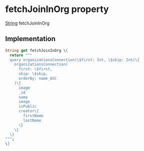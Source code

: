 


# fetchJoinInOrg property









[String](https:api.flutter.dev/flutter/dart-core/String-class.html) fetchJoinInOrg
  







## Implementation

```dart
String get fetchJoinInOrg \{
  return """
  query organizationsConnection(\$first: Int, \$skip: Int)\{
    organizationsConnection(
      first: \$first,
      skip: \$skip,
      orderBy: name_ASC
    )\{
      image
      _id
      name
      image
      isPublic
      creator\{
        firstName
        lastName
      \}
    \}
  \}
""";
\}
```








